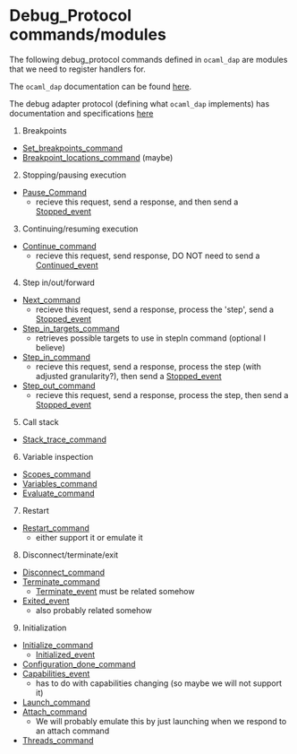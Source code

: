 # Debug_Protocol commands/modules

The following debug_protocol commands defined in `ocaml_dap` are modules that we need to register handlers for. 

The `ocaml_dap` documentation can be found [here](https://hackwaly.github.io/ocaml-dap/dap/index.html).

The debug adapter protocol (defining what `ocaml_dap` implements) has documentation and specifications [here](https://microsoft.github.io/debug-adapter-protocol/specification)

1. Breakpoints
- [Set_breakpoints_command](https://hackwaly.github.io/ocaml-dap/dap/Debug_protocol/index.html#module-Set_breakpoints_command)
- [Breakpoint_locations_command](https://hackwaly.github.io/ocaml-dap/dap/Debug_protocol/index.html#module-Breakpoint_locations_command) (maybe)

2. Stopping/pausing execution
- [Pause_Command](https://hackwaly.github.io/ocaml-dap/dap/Debug_protocol/index.html#module-Pause_command)
    - recieve this request, send a response, and then send a [Stopped_event](https://hackwaly.github.io/ocaml-dap/dap/Debug_protocol/index.html#module-Stopped_event)

3. Continuing/resuming execution
- [Continue_command](https://hackwaly.github.io/ocaml-dap/dap/Debug_protocol/index.html#module-Continue_command)
    - recieve this request, send response, DO NOT need to send a [Continued_event](https://hackwaly.github.io/ocaml-dap/dap/Debug_protocol/index.html#module-Continued_event)

4. Step in/out/forward
- [Next_command](https://hackwaly.github.io/ocaml-dap/dap/Debug_protocol/index.html#module-Next_command)
    - recieve this request, send a response, process the 'step', send a [Stopped_event](https://hackwaly.github.io/ocaml-dap/dap/Debug_protocol/index.html#module-Stopped_event)
- [Step_in_targets_command](https://hackwaly.github.io/ocaml-dap/dap/Debug_protocol/index.html#module-Step_in_targets_command)
    - retrieves possible targets to use in stepIn command (optional I believe)
- [Step_in_command](https://hackwaly.github.io/ocaml-dap/dap/Debug_protocol/index.html#module-Step_in_command)
    - recieve this request, send a response, process the step (with adjusted granularity?), then send a [Stopped_event](https://hackwaly.github.io/ocaml-dap/dap/Debug_protocol/index.html#module-Stopped_event)
- [Step_out_command](https://hackwaly.github.io/ocaml-dap/dap/Debug_protocol/index.html#module-Step_out_command)
    - recieve this request, send a response, process the step, then send a [Stopped_event](https://hackwaly.github.io/ocaml-dap/dap/Debug_protocol/index.html#module-Stopped_event)

5. Call stack
- [Stack_trace_command](https://hackwaly.github.io/ocaml-dap/dap/Debug_protocol/index.html#module-Stack_trace_command)

6. Variable inspection
- [Scopes_command](https://hackwaly.github.io/ocaml-dap/dap/Debug_protocol/index.html#module-Scopes_command)
- [Variables_command](https://hackwaly.github.io/ocaml-dap/dap/Debug_protocol/index.html#module-Variables_command)
- [Evaluate_command](https://hackwaly.github.io/ocaml-dap/dap/Debug_protocol/index.html#module-Evaluate_command)

7. Restart
- [Restart_command](https://hackwaly.github.io/ocaml-dap/dap/Debug_protocol/index.html#module-Restart_command)
    - either support it or emulate it

8. Disconnect/terminate/exit
- [Disconnect_command](https://hackwaly.github.io/ocaml-dap/dap/Debug_protocol/index.html#module-Disconnect_command)
- [Terminate_command](https://hackwaly.github.io/ocaml-dap/dap/Debug_protocol/index.html#module-Terminate_command)
    - [Terminate_event](https://hackwaly.github.io/ocaml-dap/dap/Debug_protocol/index.html#module-Terminated_event) must be related somehow
- [Exited_event](https://hackwaly.github.io/ocaml-dap/dap/Debug_protocol/index.html#module-Exited_event)
    - also probably related somehow

9. Initialization
- [Initialize_command](https://hackwaly.github.io/ocaml-dap/dap/Debug_protocol/index.html#module-Initialize_command)
    - [Initialized_event](https://hackwaly.github.io/ocaml-dap/dap/Debug_protocol/index.html#module-Initialized_event)
- [Configuration_done_command](https://hackwaly.github.io/ocaml-dap/dap/Debug_protocol/index.html#module-Configuration_done_command)
- [Capabilities_event](https://hackwaly.github.io/ocaml-dap/dap/Debug_protocol/index.html#module-Capabilities_event)
    - has to do with capabilities changing (so maybe we will not support it)
- [Launch_command](https://hackwaly.github.io/ocaml-dap/dap/Debug_protocol/index.html#module-Launch_command)
- [Attach_command](https://hackwaly.github.io/ocaml-dap/dap/Debug_protocol/index.html#module-Attach_command)
    - We will probably emulate this by just launching when we respond to an attach command
- [Threads_command](https://hackwaly.github.io/ocaml-dap/dap/Debug_protocol/index.html#module-Threads_command)